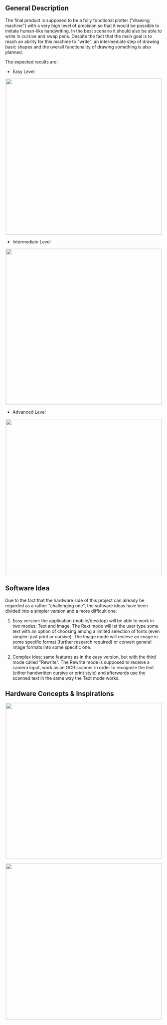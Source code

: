 ## General Description 

The final product is supposed to be a fully functional plotter ("drawing machine") with a very high level of precision so that it would be possible to imitate human-like handwriting. In the best scenario it should also be able to write in cursive and swap pens. Despite the fact that the main goal is to reach an ability for this machine to "write", an intermediate step of drawing basic shapes and the overall functionality of drawing something is also planned. 

The expected recults are:

- Easy Level 
<p align="center">
    <img src="https://external-content.duckduckgo.com/iu/?u=http%3A%2F%2Fwww.printablee.com%2Fpostpic%2F2015%2F07%2Fgeometric-shapes-printable-templates_60586.jpg&f=1&nofb=1&ipt=96e7e0cf2449742969abea3bace3deece9d97b1a548a12ac625bc95b68af5f66&ipo=images" width="500">
</p>

- Intermediate Level 
<p align="center">
    <img src="https://external-content.duckduckgo.com/iu/?u=https%3A%2F%2Fi.redd.it%2Fs54w837jbox11.jpg&f=1&nofb=1&ipt=8f1fc3e86394e7e80d0f5f38e1b9432faae4781a66e2bc70073db91dd4acb9f5&ipo=images" width="500">
</p>

- Advanced Level 
<p align="center">
    <img src="https://external-content.duckduckgo.com/iu/?u=http%3A%2F%2Floopsandtails.com%2Fwp-content%2Fuploads%2F2017%2F04%2Fcursive-handwriting-sample-paragraph-2.jpg&f=1&nofb=1&ipt=e204acf610a1ebe3e3a472e1fe569be6ecfed4088362e14ca48b0d0f5edaad32&ipo=images" width="500">
</p>


## Software Idea 

Due to the fact that the hardware side of this project can already be regarded as a rather "challenging one",  the software ideas have been divided into a simpler version and a more difficult one: 

1. Easy version: the application (mobile/desktop) will be able to work in two modes: Text and Image. The Rext mode will let the user type some text with an option of choosing among a limited selection of fonts (even simpler: just print or cursive). The Image mode will recieve an image in some specific format (further research required) or convert general image formats into some specific one.

2. Complex idea: same features as in the easy version, but with the third mode called "Rewrite". The Rewrite mode is supposed to receive a camera input, work as an OCR scanner in order to recognize the text (either handwritten cursive or print style) and afterwards use the scanned text in the same way the Text mode works.

## Hardware Concepts & Inspirations 
<p align="center">
    <img src="https://external-content.duckduckgo.com/iu/?u=https%3A%2F%2Fm.media-amazon.com%2Fimages%2FI%2F51YLeovSujL._AC_SL1000_.jpg&f=1&nofb=1&ipt=818e664317e760ae484a803baf1d5482db67bf9e932b95740595a941edfbf813&ipo=images" width="500">
</p>


<p align="center">
    <img src="https://external-content.duckduckgo.com/iu/?u=https%3A%2F%2Fae04.alicdn.com%2Fkf%2FS4a99d5e9ed90478796fd2406c69b7af3e.jpg&f=1&nofb=1&ipt=b831710dc9993360a9e40bca7d1dfb2b2acc0ea34fe69fdd42ae831c67808ca5&ipo=images" width="500">
</p>
